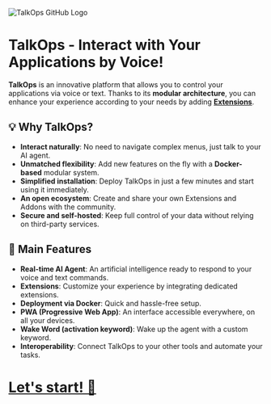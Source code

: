 ![TalkOps GitHub Logo](https://pic.talkops.app/talkops-github-logo.svg)

# TalkOps - Interact with Your Applications by Voice!

**TalkOps** is an innovative platform that allows you to control your applications via voice or text. Thanks to its **modular architecture**, you can enhance your experience according to your needs by adding **[Extensions](https://link.talkops.app/extensions)**.

## 💡 Why TalkOps?

- **Interact naturally**: No need to navigate complex menus, just talk to your AI agent.
- **Unmatched flexibility**: Add new features on the fly with a **Docker-based** modular system.
- **Simplified installation**: Deploy TalkOps in just a few minutes and start using it immediately.
- **An open ecosystem**: Create and share your own Extensions and Addons with the community.
- **Secure and self-hosted**: Keep full control of your data without relying on third-party services.

## 🎯 Main Features

- **Real-time AI Agent**: An artificial intelligence ready to respond to your voice and text commands.
- **Extensions**: Customize your experience by integrating dedicated extensions.
- **Deployment via Docker**: Quick and hassle-free setup.
- **PWA (Progressive Web App)**: An interface accessible everywhere, on all your devices.
- **Wake Word (activation keyword)**: Wake up the agent with a custom keyword.
- **Interoperability**: Connect TalkOps to your other tools and automate your tasks.

# [Let's start! 🚀](https://link.talkops.app/start)
